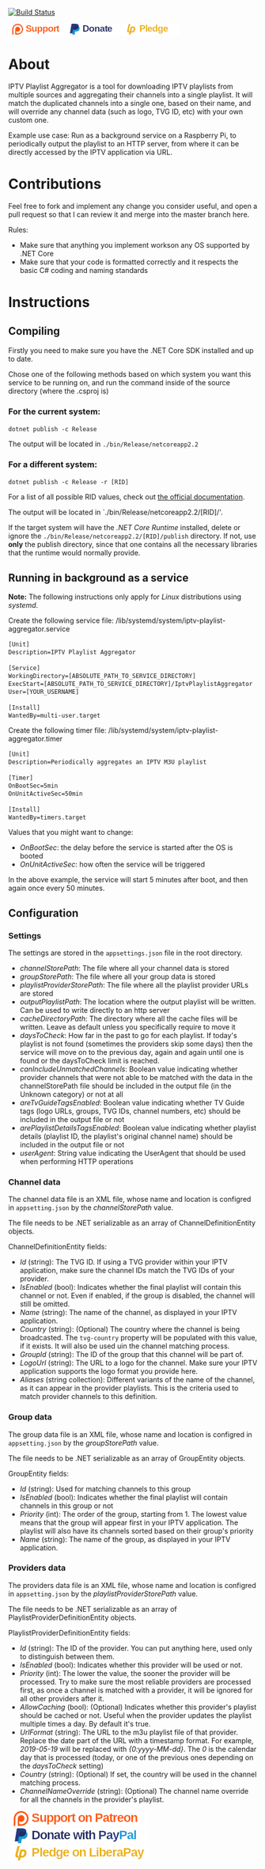 [![Build Status](https://github.com/hmlendea/iptv-playlist-aggregator/actions/workflows/dotnet.yml/badge.svg)](https://github.com/hmlendea/iptv-playlist-aggregator/actions/workflows/dotnet.yml)

[![Support this on Patreon](https://raw.githubusercontent.com/hmlendea/readme-assets/master/donate_patreon_small.png)](https://www.patreon.com/hmlendea)[![Support this on Patreon](https://raw.githubusercontent.com/hmlendea/readme-assets/master/donate_paypal_small.png)](https://raw.githubusercontent.com/hmlendea/readme-assets/master/donate_paypal.png)[![Donate with LiberaPay](https://raw.githubusercontent.com/hmlendea/readme-assets/master/donate_liberapay_small.png)](https://liberapay.com/HMlendea/donate)

# About

IPTV Playlist Aggregator is a tool for downloading IPTV playlists from multiple sources and aggregating their channels into a single playlist. It will match the duplicated channels into a single one, based on their name, and will override any channel data (such as logo, TVG ID, etc) with your own custom one.

Example use case:
Run as a background service on a Raspberry Pi, to periodically output the playlist to an HTTP server, from where it can be directly accessed by the IPTV application via URL.

# Contributions

Feel free to fork and implement any change you consider useful, and open a pull request so that I can review it and merge into the master branch here.

Rules:
 - Make sure that anything you implement workson any OS supported by .NET Core
 - Make sure that your code is formatted correctly and it respects the basic C# coding and naming standards

# Instructions

## Compiling

Firstly you need to make sure you have the .NET Core SDK installed and up to date.

Chose one of the following methods based on which system you want this service to be running on, and run the command inside of the source directory (where the .csproj is)

### For the current system:

`dotnet publish -c Release`

The output will be located in `./bin/Release/netcoreapp2.2`

### For a different system:

`dotnet publish -c Release -r [RID]`

For a list of all possible RID values, check out [the official documentation](https://docs.microsoft.com/en-us/dotnet/core/rid-catalog).

The output will be located in `./bin/Release/netcoreapp2.2/[RID]/'.

If the target system will have the *.NET Core Runtime* installed, delete or ignore the `./bin/Release/netcoreapp2.2/[RID]/publish` directory.
If not, use **only** the publish directory, since that one contains all the necessary libraries that the runtime would normally provide.

## Running in background as a service

**Note:** The following instructions only apply for *Linux* distributions using *systemd*.

Create the following service file: /lib/systemd/system/iptv-playlist-aggregator.service
```
[Unit]
Description=IPTV Playlist Aggregator

[Service]
WorkingDirectory=[ABSOLUTE_PATH_TO_SERVICE_DIRECTORY]
ExecStart=[ABSOLUTE_PATH_TO_SERVICE_DIRECTORY]/IptvPlaylistAggregator
User=[YOUR_USERNAME]

[Install]
WantedBy=multi-user.target
```

Create the following timer file: /lib/systemd/system/iptv-playlist-aggregator.timer
```
[Unit]
Description=Periodically aggregates an IPTV M3U playlist

[Timer]
OnBootSec=5min
OnUnitActiveSec=50min

[Install]
WantedBy=timers.target
```

Values that you might want to change:
 - *OnBootSec*: the delay before the service is started after the OS is booted
 - *OnUnitActiveSec*: how often the service will be triggered

In the above example, the service will start 5 minutes after boot, and then again once every 50 minutes.

## Configuration

### Settings

The settings are stored in the `appsettings.json` file in the root directory.

 - *channelStorePath*: The file where all your channel data is stored
 - *groupStorePath*: The file where all your group data is stored
 - *playlistProviderStorePath*: The file where all the playlist provider URLs are stored
 - *outputPlaylistPath*: The location where the output playlist will be written. Can be used to write directly to an http server
 - *cacheDirectoryPath*: The directory where all the cache files will be written. Leave as default unless you specifically require to move it
 - *daysToCheck*: How far in the past to go for each playlist. If today's playlist is not found (sometimes the providers skip some days) then the service will move on to the previous day, again and again until one is found or the daysToCheck limit is reached.
 - *canIncludeUnmatchedChannels*: Boolean value indicating whether provider channels that were not able to be matched with the data in the channelStorePath file should be included in the output file (in the Unknown category) or not at all
 - *areTvGuideTagsEnabled*: Boolean value indicating whether TV Guide tags (logo URLs, groups, TVG IDs, channel numbers, etc) should be included in the output file or not
 - *arePlaylistDetailsTagsEnabled*: Boolean value indicating whether playlist details (playlist ID, the playlist's original channel name) should be included in the output file or not
 - *userAgent*: String value indicating the UserAgent that should be used when performing HTTP operations

### Channel data

The channel data file is an XML file, whose name and location is configred in `appsetting.json` by the *channelStorePath* value.

The file needs to be .NET serializable as an array of ChannelDefinitionEntity objects.

ChannelDefinitionEntity fields:
 - *Id* (string): The TVG ID. If using a TVG provider within your IPTV application, make sure the channel IDs match the TVG IDs of your provider.
 - *IsEnabled* (bool): Indicates whether the final playlist will contain this channel or not. Even if enabled, if the group is disabled, the channel will still be omitted.
 - *Name* (string): The name of the channel, as displayed in your IPTV application.
 - *Country* (string): (Optional) The country where the channel is being broadcasted. The `tvg-country` property will be populated with this value, if it exists. It will also be used uin the channel matching process.
 - *GroupId* (string): The ID of the group that this channel will be part of.
 - *LogoUrl* (string): The URL to a logo for the channel. Make sure your IPTV application supports the logo format you provide here.
 - *Aliases* (string collection): Different variants of the name of the channel, as it can appear in the provider playlists. This is the criteria used to match provider channels to this definition.

### Group data

The group data file is an XML file, whose name and location is configred in `appsetting.json` by the *groupStorePath* value.

The file needs to be .NET serializable as an array of GroupEntity objects.

GroupEntity fields:
 - *Id* (string): Used for matching channels to this group
 - *IsEnabled* (bool): Indicates whether the final playlist will contain channels in this group or not
 - *Priority* (int): The order of the group, starting from 1. The lowest value means that the group will appear first in your IPTV application. The playlist will also have its channels sorted based on their group's priority
 - *Name* (string): The name of the group, as displayed in your IPTV application.

### Providers data

The providers data file is an XML file, whose name and location is configred in `appsetting.json` by the *playlistProviderStorePath* value.

The file needs to be .NET serializable as an array of PlaylistProviderDefinitionEntity objects.

PlaylistProviderDefinitionEntity fields:
 - *Id* (string): The ID of the provider. You can put anything here, used only to distinguish between them.
 - *IsEnabled* (bool): Indicates whether this provider will be used or not.
 - *Priority* (int): The lower the value, the sooner the provider will be processed. Try to make sure the most reliable providers are processed first, as once a channel is matched with a provider, it will be ignored for all other providers after it.
 - *AllowCaching* (bool): (Optional) Indicates whether this provider's playlist should be cached or not. Useful when the provider updates the playlist multiple times a day. By default it's true.
 - *UrlFormat* (string): The URL to the m3u playlist file of that provider. Replace the date part of the URL with a timestamp format. For example, *2019-05-19* will be replaced with *{0:yyyy-MM-dd}*. The *0* is the calendar day that is processed (today, or one of the previous ones depending on the *daysToCheck* setting)
 - *Country* (string): (Optional) If set, the country will be used in the channel matching process.
 - *ChannelNameOverride* (string): (Optional) The channel name override for all the channels in the provider's playlist.

[![Support on Patreon](https://raw.githubusercontent.com/hmlendea/readme-assets/master/donate_patreon.png)](https://www.patreon.com/hmlendea)[![Donate with PayPal](https://raw.githubusercontent.com/hmlendea/readme-assets/master/donate_paypal.png)](https://www.paypal.com/donate?hosted_button_id=6YVRGJHDGWGKQ)[![Donate with LiberaPay](https://raw.githubusercontent.com/hmlendea/readme-assets/master/donate_liberapay.png)](https://liberapay.com/HMlendea/donate)
